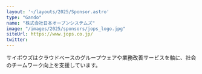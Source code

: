```yaml
---
layout: '~/layouts/2025/Sponsor.astro'
type: "Gando"
name: "株式会社日本オープンシステムズ"
image: "/images/2025/sponsors/jops_logo.jpg"
siteUrl: https://www.jops.co.jp/
twitter: 
---
```


サイボウズはクラウドベースのグループウェアや業務改善サービスを軸に、社会のチームワーク向上を支援しています。
